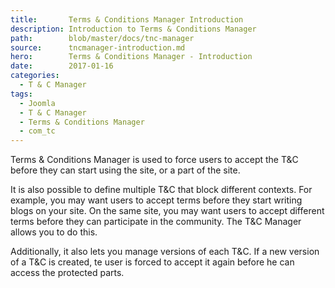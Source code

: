 ```yaml
---
title:       Terms & Conditions Manager Introduction
description: Introduction to Terms & Conditions Manager
path:        blob/master/docs/tnc-manager
source:      tncmanager-introduction.md
hero:        Terms & Conditions Manager - Introduction
date:        2017-01-16
categories:
  - T & C Manager
tags:
  - Joomla
  - T & C Manager
  - Terms & Conditions Manager
  - com_tc
---
```



Terms & Conditions Manager is used to force users to accept the T&C before they can start using the site, or a part of the site.

It is also possible to define multiple T&C that block different contexts. For example, you may want users to accept terms before they start writing blogs on your site. On the same site, you may want users to accept different terms before they can participate in the community. The T&C Manager allows you to do this.

Additionally, it also lets you manage versions of each T&C. If a new version of a T&C is created, te user is forced to accept it again before he can access the protected parts.
